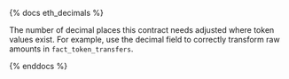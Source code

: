 {% docs eth_decimals %}

The number of decimal places this contract needs adjusted where token values exist. For example, use the decimal field to correctly transform raw amounts in ```fact_token_transfers```. 

{% enddocs %}
